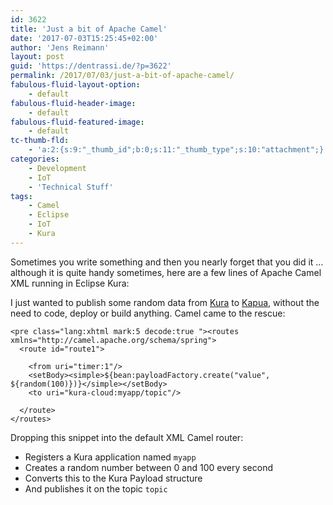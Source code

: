 ```yaml
---
id: 3622
title: 'Just a bit of Apache Camel'
date: '2017-07-03T15:25:45+02:00'
author: 'Jens Reimann'
layout: post
guid: 'https://dentrassi.de/?p=3622'
permalink: /2017/07/03/just-a-bit-of-apache-camel/
fabulous-fluid-layout-option:
    - default
fabulous-fluid-header-image:
    - default
fabulous-fluid-featured-image:
    - default
tc-thumb-fld:
    - 'a:2:{s:9:"_thumb_id";b:0;s:11:"_thumb_type";s:10:"attachment";}'
categories:
    - Development
    - IoT
    - 'Technical Stuff'
tags:
    - Camel
    - Eclipse
    - IoT
    - Kura
---
```


Sometimes you write something and then you nearly forget that you did it … although it is quite handy sometimes, here are a few lines of Apache Camel XML running in Eclipse Kura:

<!-- more -->

I just wanted to publish some random data from [Kura](https://eclipse.org/kura) to [Kapua](https://eclipse.org/kapua), without the need to code, deploy or build anything. Camel came to the rescue:

```
<pre class="lang:xhtml mark:5 decode:true "><routes xmlns="http://camel.apache.org/schema/spring">
  <route id="route1">

    <from uri="timer:1"/>
    <setBody><simple>${bean:payloadFactory.create("value", ${random(100)})}</simple></setBody>
    <to uri="kura-cloud:myapp/topic"/>

  </route>
</routes>
```

Dropping this snippet into the default XML Camel router:

- Registers a Kura application named `myapp`
- Creates a random number between 0 and 100 every second
- Converts this to the Kura Payload structure
- And publishes it on the topic `topic`
